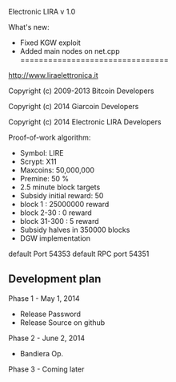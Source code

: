 Electronic LIRA v 1.0

What's new:
 - Fixed KGW exploit
 - Added main nodes on net.cpp
================================

http://www.liraelettronica.it

Copyright (c) 2009-2013 Bitcoin Developers

Copyright (c) 2014 Giarcoin Developers

Copyright (c) 2014 Electronic LIRA Developers


Proof-of-work algorithm:
 - Symbol: LIRE
 - Scrypt: X11
 - Maxcoins: 50,000,000
 - Premine: 50 %
 - 2.5 minute block targets
 - Subsidy initial reward: 50
  - block 1 : 25000000 reward
  - block 2-30 : 0 reward
  - block 31-300 : 5 reward
 - Subsidy halves in 350000 blocks 
 - DGW implementation
 
 
 
default Port 54353
default RPC port 54351


Development plan
-------

Phase 1 - May 1, 2014
  - Release Password
  - Release Source on github
  
Phase 2 - June 2, 2014
  - Bandiera Op.

Phase 3 - Coming later
